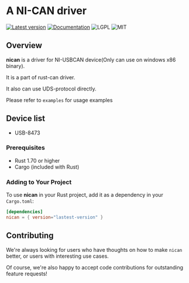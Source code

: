 # A NI-CAN driver

[![Latest version](https://img.shields.io/crates/v/nican.svg)](https://crates.io/crates/nican)
[![Documentation](https://docs.rs/bleasy/badge.svg)](https://docs.rs/nican)
![LGPL](https://img.shields.io/badge/license-LGPL-green.svg)
![MIT](https://img.shields.io/badge/license-MIT-yellow.svg)

## Overview
**nican** is a driver for NI-USBCAN device(Only can use on windows x86 binary).

It is a part of rust-can driver.

It also can use UDS-protocol directly.

Please refer to `examples` for usage examples

## Device list
 - USB-8473

### Prerequisites
- Rust 1.70 or higher
- Cargo (included with Rust)

### Adding to Your Project

To use **nican** in your Rust project, add it as a dependency in your `Cargo.toml`:

```toml
[dependencies]
nican = { version="lastest-version" }
```

## Contributing

We're always looking for users who have thoughts on how to make `nican` better, or users with
interesting use cases.

Of course, we're also happy to accept code contributions for outstanding feature requests!

